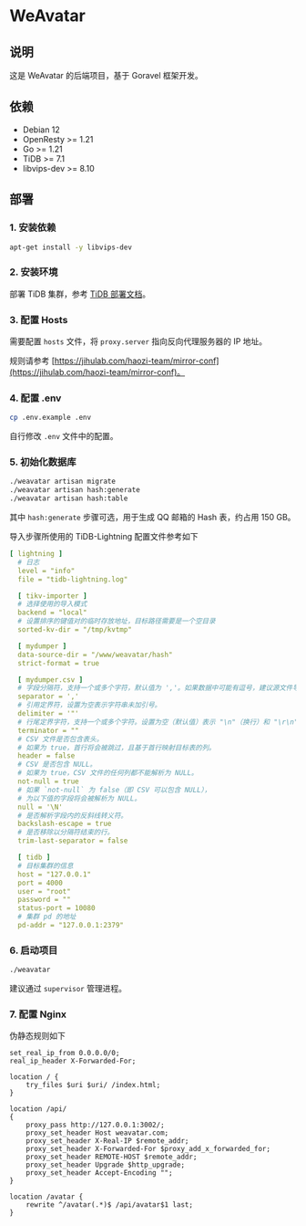 # WeAvatar

## 说明

这是 WeAvatar 的后端项目，基于 Goravel 框架开发。

## 依赖

- Debian 12
- OpenResty >= 1.21
- Go >= 1.21
- TiDB >= 7.1
- libvips-dev >= 8.10

## 部署

### 1. 安装依赖

```bash
apt-get install -y libvips-dev
```

### 2. 安装环境

部署 TiDB 集群，参考 [TiDB 部署文档](https://docs.pingcap.com/zh/tidb/stable/production-deployment-using-tiup)。

### 3. 配置 Hosts

需要配置 `hosts` 文件，将 `proxy.server` 指向反向代理服务器的 IP 地址。

规则请参考 [https://jihulab.com/haozi-team/mirror-conf](https://jihulab.com/haozi-team/mirror-conf)。

### 4. 配置 .env

```bash
cp .env.example .env
```

自行修改 `.env` 文件中的配置。

### 5. 初始化数据库

```bash
./weavatar artisan migrate
./weavatar artisan hash:generate
./weavatar artisan hash:table
```

其中 `hash:generate` 步骤可选，用于生成 QQ 邮箱的 Hash 表，约占用 150 GB。

导入步骤所使用的 TiDB-Lightning 配置文件参考如下

```yaml
[ lightning ]
  # 日志
  level = "info"
  file = "tidb-lightning.log"

  [ tikv-importer ]
  # 选择使用的导入模式
  backend = "local"
  # 设置排序的键值对的临时存放地址，目标路径需要是一个空目录
  sorted-kv-dir = "/tmp/kvtmp"

  [ mydumper ]
  data-source-dir = "/www/weavatar/hash"
  strict-format = true

  [ mydumper.csv ]
  # 字段分隔符，支持一个或多个字符，默认值为 ','。如果数据中可能有逗号，建议源文件导出时分隔符使用非常见组合字符例如'|+|'。
  separator = ','
  # 引用定界符，设置为空表示字符串未加引号。
  delimiter = '"'
  # 行尾定界字符，支持一个或多个字符。设置为空（默认值）表示 "\n"（换行）和 "\r\n" （回车+换行），均表示行尾。
  terminator = ""
  # CSV 文件是否包含表头。
  # 如果为 true，首行将会被跳过，且基于首行映射目标表的列。
  header = false
  # CSV 是否包含 NULL。
  # 如果为 true，CSV 文件的任何列都不能解析为 NULL。
  not-null = true
  # 如果 `not-null` 为 false（即 CSV 可以包含 NULL），
  # 为以下值的字段将会被解析为 NULL。
  null = '\N'
  # 是否解析字段内的反斜线转义符。
  backslash-escape = true
  # 是否移除以分隔符结束的行。
  trim-last-separator = false

  [ tidb ]
  # 目标集群的信息
  host = "127.0.0.1"
  port = 4000
  user = "root"
  password = ""
  status-port = 10080
  # 集群 pd 的地址
  pd-addr = "127.0.0.1:2379"
```

### 6. 启动项目

```bash
./weavatar
```

建议通过 `supervisor` 管理进程。

### 7. 配置 Nginx

伪静态规则如下

```nginx
set_real_ip_from 0.0.0.0/0;
real_ip_header X-Forwarded-For;

location / {
    try_files $uri $uri/ /index.html;
}

location /api/
{
    proxy_pass http://127.0.0.1:3002/;
    proxy_set_header Host weavatar.com;
    proxy_set_header X-Real-IP $remote_addr;
    proxy_set_header X-Forwarded-For $proxy_add_x_forwarded_for;
    proxy_set_header REMOTE-HOST $remote_addr;
    proxy_set_header Upgrade $http_upgrade;
    proxy_set_header Accept-Encoding "";
}

location /avatar {
    rewrite ^/avatar(.*)$ /api/avatar$1 last;
}
```
